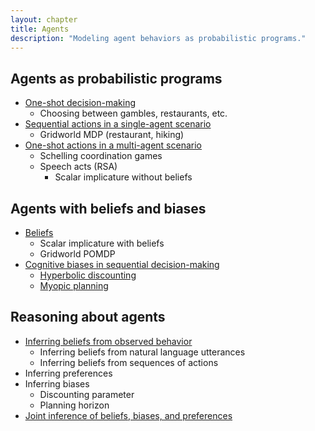 ```yaml
---
layout: chapter
title: Agents
description: "Modeling agent behaviors as probabilistic programs."
---
```


## Agents as probabilistic programs

- [One-shot decision-making](http://agentmodels.org/chapters/3-agents-as-programs.html)
  - Choosing between gambles, restaurants, etc.
- [Sequential actions in a single-agent scenario](http://agentmodels.org/chapters/3a-mdp.html)
  - Gridworld MDP (restaurant, hiking)
- [One-shot actions in a multi-agent scenario](http://agentmodels.org/chapters/7-multi-agent.html)
  - Schelling coordination games
  - Speech acts (RSA)
    - Scalar implicature without beliefs

## Agents with beliefs and biases

- [Beliefs](http://agentmodels.org/chapters/3c-pomdp.html)
  - Scalar implicature with beliefs
  - Gridworld POMDP
- [Cognitive biases in sequential decision-making](http://agentmodels.org/chapters/5-biases-intro.html)
  - [Hyperbolic discounting](http://agentmodels.org/chapters/5a-time-inconsistency.html)
  - [Myopic planning](http://agentmodels.org/chapters/5c-myopic.html)

## Reasoning about agents

- [Inferring beliefs from observed behavior](http://agentmodels.org/chapters/4-reasoning-about-agents.html)
  - Inferring beliefs from natural language utterances
  - Inferring beliefs from sequences of actions
- Inferring preferences
- Inferring biases
  - Discounting parameter
  - Planning horizon
- [Joint inference of beliefs, biases, and preferences](http://agentmodels.org/chapters/5d-joint-inference.html)

 <!-- Extra: sequential multi-agent planning; tic-tac-toe -->
